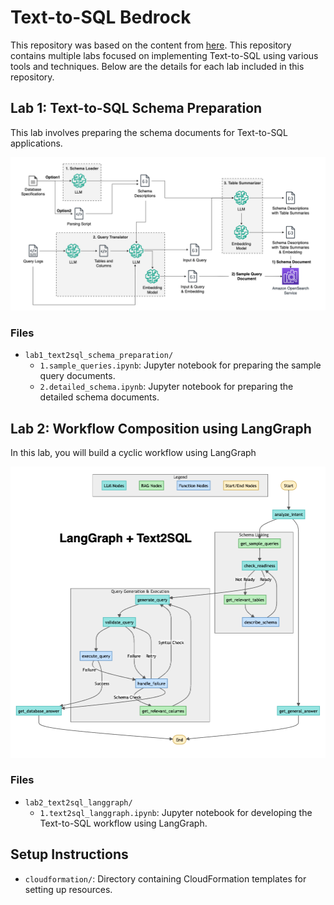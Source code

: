 # Text-to-SQL Bedrock

This repository was based on the content from [here](https://github.com/kevmyung/text-to-sql-bedrock). This repository contains multiple labs focused on implementing Text-to-SQL using various tools and techniques. Below are the details for each lab included in this repository.

## Lab 1: Text-to-SQL Schema Preparation

This lab involves preparing the schema documents for Text-to-SQL applications.

![schema_prep](./images/text2sql/schema-prep-1.png)

### Files
- `lab1_text2sql_schema_preparation/`
  - `1.sample_queries.ipynb`: Jupyter notebook for preparing the sample query documents.
  - `2.detailed_schema.ipynb`: Jupyter notebook for preparing the detailed schema documents.

## Lab 2: Workflow Composition using LangGraph

In this lab, you will build a cyclic workflow using LangGraph

![langgraph](./images/text2sql/langgraph.png)

### Files
- `lab2_text2sql_langgraph/`
  - `1.text2sql_langgraph.ipynb`: Jupyter notebook for developing the Text-to-SQL workflow using LangGraph.



## Setup Instructions

- `cloudformation/`: Directory containing CloudFormation templates for setting up resources.

